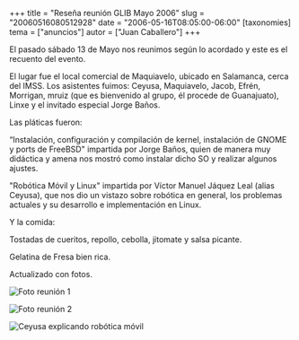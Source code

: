 +++
title = "Reseña reunión GLIB Mayo 2006"
slug = "20060516080512928"
date = "2006-05-16T08:05:00-06:00"
[taxonomies]
tema = ["anuncios"]
autor = ["Juan Caballero"]
+++

El pasado sábado 13 de Mayo nos reunimos según lo acordado y este es el recuento
del evento.

<!-- more -->
El lugar fue el local comercial de Maquiavelo, ubicado en Salamanca, cerca del
IMSS. Los asistentes fuimos: Ceyusa, Maquiavelo, Jacob, Efrén, Morrigan, mruiz
(que es bienvenido al grupo, él procede de Guanajuato), Linxe y el invitado
especial Jorge Baños.

Las pláticas fueron:

“Instalación, configuración y compilación de kernel, instalación de GNOME y
ports de FreeBSD" impartida por Jorge Baños, quien de manera muy didáctica y
amena nos mostró como instalar dicho SO y realizar algunos ajustes.

"Robótica Móvil y Linux" impartida por Víctor Manuel Jáquez Leal (alias Ceyusa),
que nos dio un vistazo sobre robótica en general, los problemas actuales y su
desarrollo e implementación en Linux.

Y la comida:

Tostadas de cueritos, repollo, cebolla, jitomate y salsa picante.

Gelatina de Fresa bien rica.

Actualizado con fotos.

![Foto reunión 1](../images/20060516080512928_1_original.png)

![Foto reunión 2](../images/20060516080512928_2_original.png)

![Ceyusa explicando robótica
móvil](../images/20060516080512928_3_original.png)
